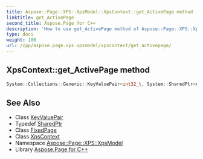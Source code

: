 ```yaml
---
title: Aspose::Page::XPS::XpsModel::XpsContext::get_ActivePage method
linktitle: get_ActivePage
second_title: Aspose.Page for C++
description: 'How to use get_ActivePage method of Aspose::Page::XPS::XpsModel::XpsContext class in C++.'
type: docs
weight: 100
url: /cpp/aspose.page.xps.xpsmodel/xpscontext/get_activepage/
---
```

## XpsContext::get_ActivePage method




```cpp
System::Collections::Generic::KeyValuePair<int32_t, System::SharedPtr<Aspose::Page::XPS::XpsPackageParts::FixedPage>> Aspose::Page::XPS::XpsModel::XpsContext::get_ActivePage()
```

## See Also

* Class [KeyValuePair](../../../system.collections.generic/keyvaluepair/)
* Typedef [SharedPtr](../../../system/sharedptr/)
* Class [FixedPage](../../../aspose.page.xps.xpspackageparts/fixedpage/)
* Class [XpsContext](../)
* Namespace [Aspose::Page::XPS::XpsModel](../../)
* Library [Aspose.Page for C++](../../../)

